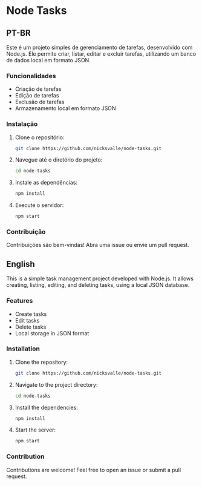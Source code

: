 
# Node Tasks

## PT-BR

Este é um projeto simples de gerenciamento de tarefas, desenvolvido com Node.js. Ele permite criar, listar, editar e excluir tarefas, utilizando um banco de dados local em formato JSON.

### Funcionalidades
- Criação de tarefas
- Edição de tarefas
- Exclusão de tarefas
- Armazenamento local em formato JSON

### Instalação
1. Clone o repositório:
   ```bash
   git clone https://github.com/nicksvalle/node-tasks.git
   ```
2. Navegue até o diretório do projeto:
   ```bash
   cd node-tasks
   ```
3. Instale as dependências:
   ```bash
   npm install
   ```
4. Execute o servidor:
   ```bash
   npm start
   ```

### Contribuição
Contribuições são bem-vindas! Abra uma issue ou envie um pull request.


## English

This is a simple task management project developed with Node.js. It allows creating, listing, editing, and deleting tasks, using a local JSON database.

### Features
- Create tasks
- Edit tasks
- Delete tasks
- Local storage in JSON format

### Installation
1. Clone the repository:
   ```bash
   git clone https://github.com/nicksvalle/node-tasks.git
   ```
2. Navigate to the project directory:
   ```bash
   cd node-tasks
   ```
3. Install the dependencies:
   ```bash
   npm install
   ```
4. Start the server:
   ```bash
   npm start
   ```

### Contribution
Contributions are welcome! Feel free to open an issue or submit a pull request.
